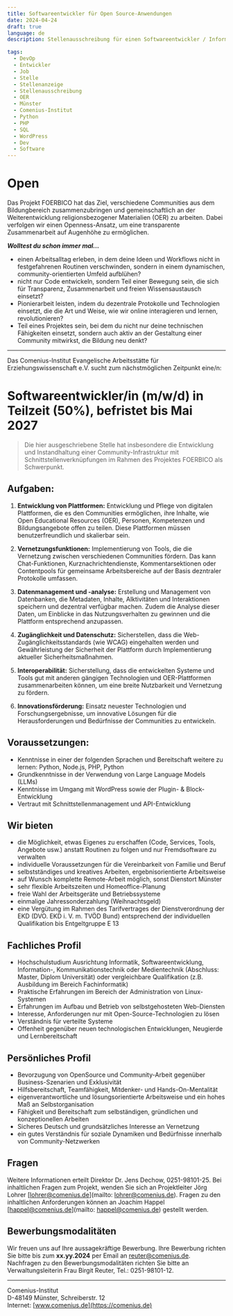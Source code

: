 ```yaml
---
title: Softwareentwickler für Open Source-Anwendungen
date: 2024-04-24
draft: true
language: de
description: Stellenausschreibung für einen Softwareentwickler / Informatiker für Programmierung und Support im Rahmen des FOERBICO-Projektes am Comenius-Institut Münster. Du hast Lust in einem spannenden Projekt zur Entstehung einer Community-of-Communities für religionsbezogene Open Educational Resources (OER) mitzuwirken? Dann bewirb dich jetzt und werde Teil eines offenen, motivierten und engagierten Teams.

tags:
  - DevOp
  - Entwickler
  - Job
  - Stelle
  - Stellenanzeige
  - Stellenausschreibung
  - OER
  - Münster
  - Comenius-Institut
  - Python
  - PHP
  - SQL
  - WordPress
  - Dev
  - Software
---
```


# Open

Das Projekt FOERBICO hat das Ziel, verschiedene Communities aus dem Bildungbereich zusammenzubringen und gemeinschaftlich an der Weiterentwicklung religionsbezogener Materialien (OER) zu arbeiten. Dabei verfolgen wir einen Openness-Ansatz, um eine transparente Zusammenarbeit auf Augenhöhe zu ermöglichen. 

***Wolltest du schon immer mal...***
- einen Arbeitsalltag erleben, in dem deine Ideen und Workflows nicht in festgefahrenen Routinen verschwinden, sondern in einem dynamischen, community-orientierten Umfeld aufblühen?
- nicht nur Code entwickeln, sondern Teil einer Bewegung sein, die sich für Transparenz, Zusammenarbeit und freien Wissensaustausch einsetzt?
- Pionierarbeit leisten, indem du dezentrale Protokolle und Technologien einsetzt, die die Art und Weise, wie wir online interagieren und lernen, revolutionieren?
- Teil eines Projektes sein, bei dem du nicht nur deine technischen Fähigkeiten einsetzt, sondern auch aktiv an der Gestaltung einer Community mitwirkst, die Bildung neu denkt?

---

Das Comenius-Institut Evangelische Arbeitsstätte für Erziehungswissenschaft e.V. sucht zum nächstmöglichen Zeitpunkt eine/n:

# Softwareentwickler/in (m/w/d) in Teilzeit (50%), befristet bis Mai 2027

> Die hier ausgeschriebene Stelle hat insbesondere die Entwicklung und Instandhaltung einer Community-Infrastruktur mit Schnittstellenverknüpfungen im Rahmen des Projektes FOERBICO als Schwerpunkt.

## Aufgaben:   

1. **Entwicklung von Plattformen:** Entwicklung und Pflege von digitalen Plattformen, die es den Communities ermöglichen, ihre Inhalte, wie Open Educational Resources (OER), Personen, Kompetenzen und Bildungsangebote offen zu teilen. Diese Plattformen müssen benutzerfreundlich und skalierbar sein.

2. **Vernetzungsfunktionen:** Implementierung von Tools, die die Vernetzung zwischen verschiedenen Communities fördern. Das kann Chat-Funktionen, Kurznachrichtendienste, Kommentarsektionen oder Contentpools für gemeinsame Arbeitsbereiche auf der Basis dezntraler Protokolle umfassen.

3. **Datenmanagement und -analyse:** Erstellung und Management von Datenbanken, die Metadaten, Inhalte, Alktivitäten und Interaktionen speichern und dezentral verfügbar machen. Zudem die Analyse dieser Daten, um Einblicke in das Nutzungsverhalten zu gewinnen und die Plattform entsprechend anzupassen.

4. **Zugänglichkeit und Datenschutz:** Sicherstellen, dass die Web-Zugänglichkeitsstandards (wie WCAG) eingehalten werden und Gewährleistung der Sicherheit der Plattform durch Implementierung aktueller Sicherheitsmaßnahmen.

5. **Interoperabilität:** Sicherstellung, dass die entwickelten Systeme und Tools gut mit anderen gängigen Technologien und OER-Plattformen zusammenarbeiten können, um eine breite Nutzbarkeit und Vernetzung zu fördern.

6. **Innovationsförderung:** Einsatz neuester Technologien und Forschungsergebnisse, um innovative Lösungen für die Herausforderungen und Bedürfnisse der Communities zu entwickeln.

## Voraussetzungen:

* Kenntnisse in einer der folgenden Sprachen und Bereitschaft weitere zu lernen:  Python, Node.js, PHP, Python
* Grundkenntnisse in der Verwendung von Large Language Models (LLMs)
* Kenntnisse im Umgang mit WordPress sowie der Plugin- & Block-Entwicklung
* Vertraut mit Schnittstellenmanagement und API-Entwicklung


## Wir bieten

* die Möglichkeit, etwas Eigenes zu erschaffen (Code, Services, Tools, Angebote usw.) anstatt Routinen zu folgen und nur Fremdsoftware zu verwalten
* individuelle Voraussetzungen für die Vereinbarkeit von Familie und Beruf
* selbstständiges und kreatives Arbeiten, ergebnisorientierte Arbeitsweise
* auf Wunsch komplette Remote-Arbeit möglich, sonst Dienstort Münster
* sehr flexible Arbeitszeiten und Homeoffice-Planung
* freie Wahl der Arbeitsgeräte und Betriebssysteme
* einmalige Jahressonderzahlung (Weihnachtsgeld)
* eine Vergütung im Rahmen des Tarifvertrages der Dienstverordnung der EKD (DVO. EKD i. V. m. TVÖD Bund) entsprechend der individuellen Qualifikation bis Entgeltgruppe E 13

## Fachliches Profil

* Hochschulstudium Ausrichtung Informatik, Softwareentwicklung, Information-, Kommunikationstechnik oder Medientechnik (Abschluss: Master, Diplom Universität) oder vergleichbare Qualifikation (z.B. Ausbildung im Bereich Fachinformatik)
* Praktische Erfahrungen im Bereich der Administration von Linux-Systemen
* Erfahrungen im Aufbau und Betrieb von selbstgehosteten Web-Diensten
* Interesse, Anforderungen nur mit Open-Source-Technologien zu lösen
* Verständnis für verteilte Systeme
* Offenheit gegenüber neuen technologischen Entwicklungen, Neugierde und Lernbereitschaft

## Persönliches Profil

* Bevorzugung von OpenSource und Community-Arbeit gegenüber Business-Szenarien und Exklusivität
* Hilfsbereitschaft, Teamfähigkeit, Mitdenker- und Hands-On-Mentalität
* eigenverantwortliche und lösungsorientierte Arbeitsweise und ein hohes Maß an Selbstorganisation
* Fähigkeit und Bereitschaft zum selbständigen, gründlichen und konzeptionellen Arbeiten
* Sicheres Deutsch und grundsätzliches Interesse an Vernetzung 
* ein gutes Verständnis für soziale Dynamiken und Bedürfnisse innerhalb von Community-Netzwerken

## Fragen

Weitere Informationen erteilt Direktor Dr. Jens Dechow, 0251-98101-25. Bei inhaltlichen Fragen zum Projekt, wenden Sie sich an Projektleiter Jörg Lohrer [lohrer@comenius.de](mailto: lohrer@comenius.de). Fragen zu den inhaltlichen Anforderungen können an Joachim Happel [happel@comenius.de](mailto: happel@comenius.de) gestellt werden.  


## Bewerbungsmodalitäten

Wir freuen uns auf Ihre aussagekräftige Bewerbung.
Ihre Bewerbung richten Sie bitte bis zum **xx.yy.2024** per Email an [reuter@comenius.de](mailto:reuter@comenius.de). Nachfragen zu den Bewerbungsmodalitäten richten Sie bitte an Verwaltungsleiterin Frau Birgit Reuter, Tel.: 0251-98101-12.

---

Comenius-Institut<br>
D-48149 Münster, Schreiberstr. 12<br>
Internet: [www.comenius.de](https://comenius.de)
